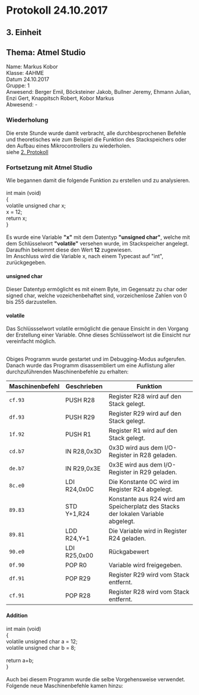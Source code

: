# Protokoll 24.10.2017

## 3. Einheit
## Thema: Atmel Studio

Name: Markus Kobor  <br>
Klasse: 4AHME  <br>
Datum 24.10.2017  <br>
Gruppe: 1  <br>
Anwesend: Berger Emil, Böcksteiner Jakob, Bullner Jeremy, Ehmann Julian, Enzi Gert, Knappitsch Robert, Kobor Markus  <br>
Abwesend: -  <br>

### Wiederholung

Die erste Stunde wurde damit verbracht, alle durchbesprochenen Befehle und theoretisches wie zum Beispiel die Funktion des Stackspeichers oder den Aufbau eines Mikrocontrollers zu wiederholen. <br>
siehe [2. Protokoll](https://github.com/HTLMechatronics/m14-la1-sx/edit/kobmam14/kobmam14/Protokoll_17.10.2017.md)

### Fortsetzung mit Atmel Studio

Wie begannen damit die folgende Funktion zu erstellen und zu analysieren. <br> <br>
int main (void) <br>
{ <br>
   volatile unsigned char x; <br>
   x = 12; <br>
   return x; <br>
} <br> <br>
Es wurde eine Variable **"x"** mit dem Datentyp **"unsigned char"**, welche mit dem Schlüsselwort **"volatile"** versehen wurde, im Stackspeicher angelegt. <br>
Daraufhin bekommt diese den Wert **12** zugewiesen. <br>
Im Anschluss wird die Variable x, nach einem Typecast auf "int", zurückgegeben.

#### unsigned char

Dieser Datentyp ermöglicht es mit einem Byte, im Gegensatz zu char oder signed char, welche vozeichenbehaftet sind, vorzeichenlose Zahlen von 0 bis 255 darzustellen.

#### volatile

Das Schlüssselwort volatile ermöglicht die genaue Einsicht in den Vorgang der Erstellung einer Variable. Ohne dieses Schlüsselwort ist die Einsicht nur vereinfacht möglich.

<br>
Obiges Programm wurde gestartet und im Debugging-Modus aufgerufen.
Danach wurde das Programm disassembliert um eine Auflistung aller durchzuführenden Maschinenbefehle zu erhalten:
<br>

Maschinenbefehl | Geschrieben | Funktion
--------------- | --------- | ---------
`cf.93` | PUSH R28 | Register R28 wird auf den Stack gelegt.
`df.93` | PUSH R29 | Register R29 wird auf den Stack gelegt.
`1f.92` | PUSH R1 | Register R1 wird auf den Stack gelegt.
`cd.b7` | IN R28,0x3D | 0x3D wird aus dem I/O-Register in R28 geladen.
`de.b7` | IN R29,0x3E | 0x3E wird aus dem I/O-Register in R29 geladen.
`8c.e0` | LDI R24,0x0C | Die Konstante 0C wird im Register R24 abgelegt.
`89.83` | STD Y+1,R24 | Konstante aus R24 wird am Speicherplatz des Stacks der lokalen Variable abgelegt.
`89.81` | LDD R24,Y+1 | Die Variable wird in Register R24 geladen.
`90.e0` | LDI R25,0x00 | Rückgabewert
`0f.90` | POP R0 | Variable wird freigegeben.
`df.91` | POP R29 | Register R29 wird vom Stack entfernt.
`cf.91` | POP R28 | Register R28 wird vom Stack entfernt.

#### Addition

int main (void) <br>
{ <br>
   volatile unsigned char a = 12; <br>
   volatile unsigned char b = 8; <br> <br>
   return a+b; <br>
} <br> <br>
Auch bei diesem Programm wurde die selbe Vorgehensweise verwendet.
Folgende neue Maschinenbefehle kamen hinzu:
<br>

